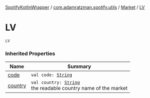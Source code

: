 [SpotifyKotlinWrapper](../../index.md) / [com.adamratzman.spotify.utils](../index.md) / [Market](index.md) / [LV](./-l-v.md)

# LV

`LV`

### Inherited Properties

| Name | Summary |
|---|---|
| [code](code.md) | `val code: `[`String`](https://kotlinlang.org/api/latest/jvm/stdlib/kotlin/-string/index.html) |
| [country](country.md) | `val country: `[`String`](https://kotlinlang.org/api/latest/jvm/stdlib/kotlin/-string/index.html)<br>the readable country name of the market |
